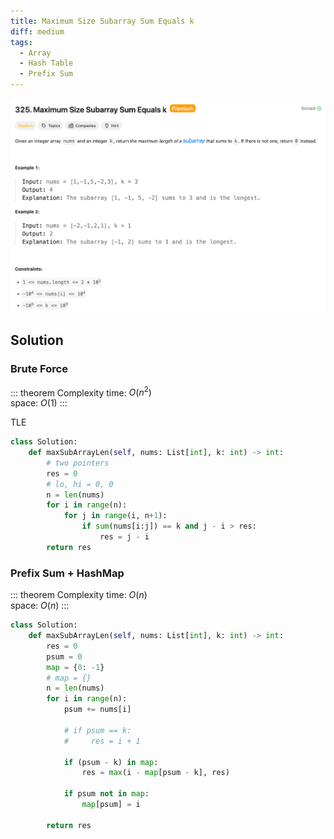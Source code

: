 ```yaml
---
title: Maximum Size Subarray Sum Equals k
diff: medium
tags:
  - Array
  - Hash Table
  - Prefix Sum
---
```


<img class="medium-zoom" src="/algo/maximum-size-subarray-sum-equals-k.png" alt="https://leetcode.com/problems/maximum-size-subarray-sum-equals-k">

## Solution

### Brute Force

::: theorem Complexity
time: $O(n^2)$  
space: $O(1)$
:::

TLE

```py
class Solution:
    def maxSubArrayLen(self, nums: List[int], k: int) -> int:
        # two pointers
        res = 0
        # lo, hi = 0, 0
        n = len(nums)
        for i in range(n):
            for j in range(i, n+1):
                if sum(nums[i:j]) == k and j - i > res:
                    res = j - i
        return res
```

### Prefix Sum + HashMap

::: theorem Complexity
time: $O(n)$  
space: $O(n)$
:::

```py
class Solution:
    def maxSubArrayLen(self, nums: List[int], k: int) -> int:
        res = 0
        psum = 0
        map = {0: -1}
        # map = {}
        n = len(nums)
        for i in range(n):
            psum += nums[i]

            # if psum == k:
            #     res = i + 1

            if (psum - k) in map:
                res = max(i - map[psum - k], res)

            if psum not in map:
                map[psum] = i

        return res
```